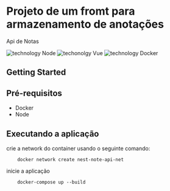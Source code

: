 # Projeto de um fromt para armazenamento de anotações

Api de Notas

![technology Node](https://img.shields.io/badge/techonolgy-Node-green)
![techonolgy Vue](https://img.shields.io/badge/techonolgy-Vue-darkgreen)
![technology Docker](https://img.shields.io/badge/techonolgy-Docker-blue)

## Getting Started

## Pré-requisitos

- Docker
- Node

## Executando a aplicação

crie a network do container usando o seguinte comando:

```
    docker network create nest-note-api-net
```


inicie a aplicação

```
    docker-compose up --build
```

